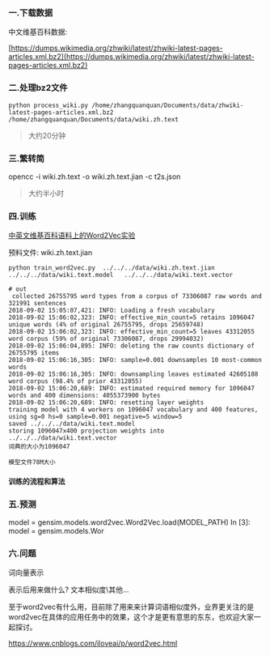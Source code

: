 ### 一.下载数据
中文维基百科数据:

[https://dumps.wikimedia.org/zhwiki/latest/zhwiki-latest-pages-articles.xml.bz2](https://dumps.wikimedia.org/zhwiki/latest/zhwiki-latest-pages-articles.xml.bz2)
### 二.处理bz2文件
```
python process_wiki.py /home/zhangquanquan/Documents/data/zhwiki-latest-pages-articles.xml.bz2 /home/zhangquanquan/Documents/data/wiki.zh.text
```
> 大约20分钟

### 三.繁转简
opencc -i wiki.zh.text -o wiki.zh.text.jian -c t2s.json

> 大约半小时

### 四.训练
[中英文维基百科语料上的Word2Vec实验](http://www.52nlp.cn/%E4%B8%AD%E8%8B%B1%E6%96%87%E7%BB%B4%E5%9F%BA%E7%99%BE%E7%A7%91%E8%AF%AD%E6%96%99%E4%B8%8A%E7%9A%84word2vec%E5%AE%9E%E9%AA%8C)

预料文件: wiki.zh.text.jian

```
python train_word2vec.py  ../../../data/wiki.zh.text.jian  ../../../data/wiki.text.model   ../../../data/wiki.text.vector

# out
 collected 26755795 word types from a corpus of 73306087 raw words and 321991 sentences
2018-09-02 15:05:07,421: INFO: Loading a fresh vocabulary
2018-09-02 15:06:02,323: INFO: effective_min_count=5 retains 1096047 unique words (4% of original 26755795, drops 25659748)
2018-09-02 15:06:02,323: INFO: effective_min_count=5 leaves 43312055 word corpus (59% of original 73306087, drops 29994032)
2018-09-02 15:06:04,895: INFO: deleting the raw counts dictionary of 26755795 items
2018-09-02 15:06:16,305: INFO: sample=0.001 downsamples 10 most-common words
2018-09-02 15:06:16,305: INFO: downsampling leaves estimated 42605188 word corpus (98.4% of prior 43312055)
2018-09-02 15:06:20,689: INFO: estimated required memory for 1096047 words and 400 dimensions: 4055373900 bytes
2018-09-02 15:06:20,689: INFO: resetting layer weights
training model with 4 workers on 1096047 vocabulary and 400 features, using sg=0 hs=0 sample=0.001 negative=5 window=5
saved ../../../data/wiki.text.model
storing 1096047x400 projection weights into ../../../data/wiki.text.vector
词典的大小为1096047

模型文件78M大小
```


#### 训练的流程和算法


### 五.预测
model = gensim.models.word2vec.Word2Vec.load(MODEL_PATH)
In [3]: model = gensim.models.Wor

### 六.问题
词向量表示

表示后用来做什么? 文本相似度\其他...

至于word2vec有什么用，目前除了用来来计算词语相似度外，业界更关注的是word2vec在具体的应用任务中的效果，这个才是更有意思的东东，也欢迎大家一起探讨。

https://www.cnblogs.com/iloveai/p/word2vec.html